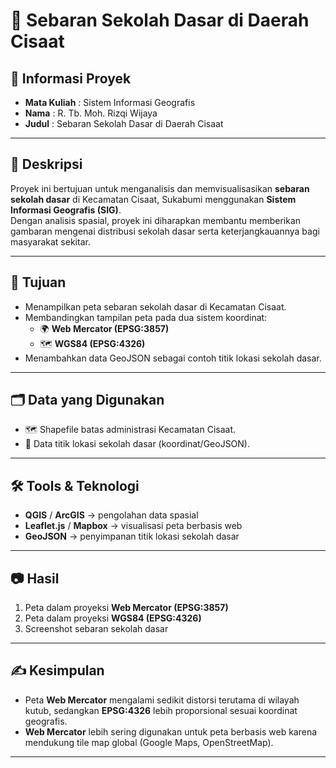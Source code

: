 # 📍 Sebaran Sekolah Dasar di Daerah Cisaat

## 📝 Informasi Proyek
- **Mata Kuliah** : Sistem Informasi Geografis  
- **Nama**       : R. Tb. Moh. Rizqi Wijaya  
- **Judul**      : Sebaran Sekolah Dasar di Daerah Cisaat  

---

## 📖 Deskripsi
Proyek ini bertujuan untuk menganalisis dan memvisualisasikan **sebaran sekolah dasar** di Kecamatan Cisaat, Sukabumi menggunakan **Sistem Informasi Geografis (SIG)**.  
Dengan analisis spasial, proyek ini diharapkan membantu memberikan gambaran mengenai distribusi sekolah dasar serta keterjangkauannya bagi masyarakat sekitar.

---

## 🎯 Tujuan
- Menampilkan peta sebaran sekolah dasar di Kecamatan Cisaat.  
- Membandingkan tampilan peta pada dua sistem koordinat:  
  - 🌍 **Web Mercator (EPSG:3857)**  
  - 🗺️ **WGS84 (EPSG:4326)**  
- Menambahkan data GeoJSON sebagai contoh titik lokasi sekolah dasar.  

---

## 🗂️ Data yang Digunakan
- 🗺️ Shapefile batas administrasi Kecamatan Cisaat.  
- 📍 Data titik lokasi sekolah dasar (koordinat/GeoJSON). 

---

## 🛠️ Tools & Teknologi
- **QGIS** / **ArcGIS** → pengolahan data spasial  
- **Leaflet.js** / **Mapbox** → visualisasi peta berbasis web  
- **GeoJSON** → penyimpanan titik lokasi sekolah dasar  

---

## 📷 Hasil
1. Peta dalam proyeksi **Web Mercator (EPSG:3857)**  
2. Peta dalam proyeksi **WGS84 (EPSG:4326)**  
3. Screenshot sebaran sekolah dasar  

---

## ✍️ Kesimpulan
- Peta **Web Mercator** mengalami sedikit distorsi terutama di wilayah kutub, sedangkan **EPSG:4326** lebih proporsional sesuai koordinat geografis.  
- **Web Mercator** lebih sering digunakan untuk peta berbasis web karena mendukung tile map global (Google Maps, OpenStreetMap).  

---

